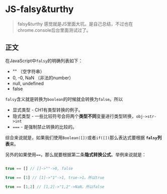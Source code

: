 # JS-falsy&turthy
> falsy&turthy 感觉就是JS里面大坑。是自己总结，不过也在chrome.console后台里面测试过了。

## 正文

在JavaScript中`falsy`的明确列表如下：

* "" （空字符串）
* 0, -0, NaN （非法的number）
* null, undefined
* false

`falsy`含义就是转换为`boolean`的时候就会转换为`false`。所以

* 显式类型 - CH1有类型转换的例子。
* 隐式类型 - 一些比较符号会将两个**类型不同**变量进行类型转换，`obj->str->int`
* `===` - 是强制禁止转换的比较的。

综合来说就是，如果我们使用`Boolean([])`或者`if([])`那么表达式要根据 **`falsy`列表**来。

另外的如果使用`==`，那么就要根据第二条**隐式转换公式**。举例来说就是：

```Javascript

true == [] // []->""->0, false

true == [1] // [1]->"1"->1, true->1。所以true

true == [1,2] // [1,2]->"1,2"->NaN。所以false

```